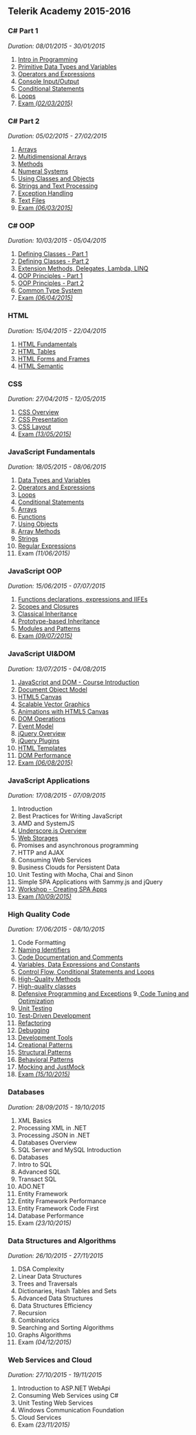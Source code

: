 ## Telerik Academy 2015-2016 ##

### C# Part 1 ###
*Duration: 08/01/2015 - 30/01/2015*

1. [Intro in Programming](https://github.com/elena-andonova/TelerikAcademy2015/tree/master/C%23%201/01.Intro-Programming-Homework "Intro in Programming") 
2. [Primitive Data Types and Variables](https://github.com/elena-andonova/TelerikAcademy2015/tree/master/C%23%201/02.Primitive-Data-Types-and-Variables "Primitive Data Types and Variables")
3. [Operators and Expressions](https://github.com/elena-andonova/TelerikAcademy2015/tree/master/C%23%201/03.Operators-and-Expressions "Operators and Expressions")
4. [Console Input/Output](https://github.com/elena-andonova/TelerikAcademy2015/tree/master/C%23%201/04.Console-Input-Output "Console Input/Output")
5. [Conditional Statements](https://github.com/elena-andonova/TelerikAcademy2015/tree/master/C%23%201/05.Conditional%20Statements "Conditional Statements")
6. [Loops](https://github.com/elena-andonova/TelerikAcademy2015/tree/master/C%23%201/06.Loops "Loops")
7. [Exam *(02/03/2015)*](https://github.com/elena-andonova/TelerikAcademy2015/tree/master/C%23%201/Exam "Exam ")


### C# Part 2 ###
*Duration: 05/02/2015 - 27/02/2015*

1. [Arrays](https://github.com/elena-andonova/TelerikAcademy2015/tree/master/C%23%202/01.Arrays "Arrays")
2. [Multidimensional Arrays](https://github.com/elena-andonova/TelerikAcademy2015/tree/master/C%23%202/02.MultidimensionalArrays "Multidimensional Arrays")
3. [Methods](https://github.com/elena-andonova/TelerikAcademy2015/tree/master/C%23%202/03.Methods "Methods")
4. [Numeral Systems](https://github.com/elena-andonova/TelerikAcademy2015/tree/master/C%23%202/04.NumeralSystems "Numeral Systems")
5. [Using Classes and Objects](https://github.com/elena-andonova/TelerikAcademy2015/tree/master/C%23%202/05.UsingClassesAndObjects "Using Classes And Objects")
6. [Strings and Text Processing](https://github.com/elena-andonova/TelerikAcademy2015/tree/master/C%23%202/06.Strings "Strings and Text Processing")
7. [Exception Handling](https://github.com/elena-andonova/TelerikAcademy2015/tree/master/C%23%202/07.ExceptionHandling "Exception Handling")
8. [Text Files](https://github.com/elena-andonova/TelerikAcademy2015/tree/master/C%23%202/08.TextFiles "Text Files")
9. [Exam *(06/03/2015)*](https://github.com/elena-andonova/TelerikAcademy2015/tree/master/C%23%202/Exam06032015 "Exam (06/03/2015)")


### C# OOP ###
*Duration: 10/03/2015 - 05/04/2015*

1. [Defining Classes - Part 1](https://github.com/elena-andonova/TelerikAcademy2015/tree/master/C%23%20OOP/01.DefiningClassesPart1 "Defining Classes - Part 1")
2. [Defining Classes - Part 2](https://github.com/elena-andonova/TelerikAcademy2015/tree/master/C%23%20OOP/02.DefiningClassesPart2 "Defining Classes - Part 2")
3. [Extension Methods, Delegates, Lambda, LINQ](https://github.com/elena-andonova/TelerikAcademy2015/tree/master/C%23%20OOP/03.Extension-Methods-Delegates-Lambda-LINQ "Extension Methods, Delegates, Lambda, LINQ")
4. [OOP Principles - Part 1](https://github.com/elena-andonova/TelerikAcademy2015/tree/master/C%23%20OOP/04.OOPPrinciplesPart%201 "OOP Principles - Part 1")
5. [OOP Principles - Part 2](https://github.com/elena-andonova/TelerikAcademy2015/tree/master/C%23%20OOP/05.OOPPrinciplesPart2 "OOP Principles - Part 2")
6. [Common Type System](https://github.com/elena-andonova/TelerikAcademy2015/tree/master/C%23%20OOP/06.CommonTypeSystem "Common Type System")
7. [Exam *(06/04/2015)*](https://github.com/elena-andonova/TelerikAcademy2015/tree/master/C%23%20OOP/Exam%20%2806.04.2015%29 "Exam (06/04/2015)")

### HTML ###
*Duration: 15/04/2015 - 22/04/2015*

1. [HTML Fundamentals](https://github.com/elena-andonova/TelerikAcademy2015/tree/master/HTML/01.HTMLFundamentals "HTML Fundamentals")
2. [HTML Tables](https://github.com/elena-andonova/TelerikAcademy2015/tree/master/HTML/02.HTMLTables "HTML Tables")
3. [HTML Forms and Frames](https://github.com/elena-andonova/TelerikAcademy2015/tree/master/HTML/03.HTMLForms "HTML Forms and Frames")
4. [HTML Semantic](https://github.com/elena-andonova/TelerikAcademy2015/tree/master/HTML/04.HTMLSemantic "HTML Semantic")


### CSS ###
*Duration: 27/04/2015 - 12/05/2015*

1. [CSS Overview](https://github.com/elena-andonova/TelerikAcademy2015/tree/master/CSS/01.CSSOverview/01.CSSOverview "CSS Overview")
2. [CSS Presentation](https://github.com/elena-andonova/TelerikAcademy2015/tree/master/CSS/02.CSSPresentation "CSS Presentation")
3. [CSS Layout](https://github.com/elena-andonova/TelerikAcademy2015/tree/master/CSS/03.CSSLayout/03.CSSLayout "CSS Layout")
4. [Exam *(13/05/2015)*](https://github.com/elena-andonova/TelerikAcademy2015/tree/master/CSS/Exam "Exam")


### JavaScript Fundamentals ###
*Duration: 18/05/2015 - 08/06/2015*

1. [Data Types and Variables](https://github.com/elena-andonova/TelerikAcademy2015/tree/master/JavaScript%20Fundamentals/01.DataTypesAndVariables "Data Types and Variables")
2. [Operators and Expressions](https://github.com/elena-andonova/TelerikAcademy2015/tree/master/JavaScript%20Fundamentals/02.OperatorsAndExpressions "Operators and Expressions")
3. [Loops](https://github.com/elena-andonova/TelerikAcademy2015/tree/master/JavaScript%20Fundamentals/03.Loops "Loops")
4. [Conditional Statements](https://github.com/elena-andonova/TelerikAcademy2015/tree/master/JavaScript%20Fundamentals/04.ConditionalStatements "Conditional Statements")
5. [Arrays](https://github.com/elena-andonova/TelerikAcademy2015/tree/master/JavaScript%20Fundamentals/05.Arrays "Arrays")
6. [Functions](https://github.com/elena-andonova/TelerikAcademy2015/tree/master/JavaScript%20Fundamentals/06.Functions "Functions")
7. [Using Objects](https://github.com/elena-andonova/TelerikAcademy2015/tree/master/JavaScript%20Fundamentals/07.Using%20Objects "Using Objects")
8. [Array Methods](https://github.com/elena-andonova/TelerikAcademy2015/tree/master/JavaScript%20Fundamentals/08.ArrayMethods "Array Methods")
9. [Strings](https://github.com/elena-andonova/TelerikAcademy2015/tree/master/JavaScript%20Fundamentals/09.Strings "Strings")
10. [Regular Expressions](https://github.com/elena-andonova/TelerikAcademy2015/tree/master/JavaScript%20Fundamentals/10.RegularExpressions "Regular Expressions")
11. Exam *(11/06/2015)*


### JavaScript OOP ###
*Duration: 15/06/2015 - 07/07/2015*

1. [Functions declarations, expressions and IIFEs](https://github.com/elena-andonova/TelerikAcademy2015/tree/master/JavaScript%20OOP/01.Functions%20declarions%2C%20expressions%20and%20IIFEs "Functions declarations, expressions and IIFEs")
2. [Scopes and Closures](https://github.com/elena-andonova/TelerikAcademy2015/tree/master/JavaScript%20OOP/02.%20ScopesAndClosures "Scopes and Closures")
3. [Classical Inheritance](https://github.com/elena-andonova/TelerikAcademy2015/tree/master/JavaScript%20OOP/03.ClassicalInheritancce "Classical Inheritance")
4. [Prototype-based Inheritance](https://github.com/elena-andonova/TelerikAcademy2015/tree/master/JavaScript%20OOP/04.Prototype-based%20Inheritance "Prototype-based Inheritance")
5. [Modules and Patterns](https://github.com/elena-andonova/TelerikAcademy2015/tree/master/JavaScript%20OOP/05.Modules%20and%20Patterns "Modules and Patterns")
6. [Exam *(09/07/2015)*](https://github.com/elena-andonova/TelerikAcademy2015/tree/master/JavaScript%20OOP/Exam "Exam (09/07/2015)")


### JavaScript UI&DOM ###
*Duration: 13/07/2015 - 04/08/2015*

1. [JavaScript and DOM - Course Introduction](https://github.com/elena-andonova/TelerikAcademy2015/tree/master/JavaScript%20UI%20%26%20DOM/01.%20JavaScript%20and%20DOM%20-%20Course%20Introduction/slides "JavaScript and DOM - Course Introduction")
2. [Document Object Model](https://github.com/elena-andonova/TelerikAcademy2015/tree/master/JavaScript%20UI%20%26%20DOM/02.%20Document%20Object%20Model "Document Object Model")
3. [HTML5 Canvas](https://github.com/elena-andonova/TelerikAcademy2015/tree/master/JavaScript%20UI%20%26%20DOM/03.%20HTML5%20Canvas "HTML5 Canvas")
4. [Scalable Vector Graphics](https://github.com/elena-andonova/TelerikAcademy2015/tree/master/JavaScript%20UI%20%26%20DOM/04.%20Scalable%20Vector%20Graphics "Scalable Vector Graphics")
5. [Animations with HTML5 Canvas](https://github.com/elena-andonova/TelerikAcademy2015/tree/master/JavaScript%20UI%20%26%20DOM/06.%20Animations%20with%20HTML5%20Canvas "Animations with HTML5 Canvas")
6. [DOM Operations](https://github.com/elena-andonova/TelerikAcademy2015/tree/master/JavaScript%20UI%20%26%20DOM/07.%20DOM%20Operations "DOM Operations")
7. [Event Model](https://github.com/elena-andonova/TelerikAcademy2015/tree/master/JavaScript%20UI%20%26%20DOM/08.%20Event%20Model "Event Model")
8. [jQuery Overview](https://github.com/elena-andonova/TelerikAcademy2015/tree/master/JavaScript%20UI%20%26%20DOM/09.%20jQuery%20Overview "jQuery Overview")
9. [jQuery Plugins](https://github.com/elena-andonova/TelerikAcademy2015/tree/master/JavaScript%20UI%20%26%20DOM/10.%20jQuery%20Plugins "jQuery Plugins")
10. [HTML Templates](https://github.com/elena-andonova/TelerikAcademy2015/tree/master/JavaScript%20UI%20%26%20DOM/11.%20HTML%20Templates "HTML Templates")
11. [DOM Performance](https://github.com/elena-andonova/TelerikAcademy2015/tree/master/JavaScript%20UI%20%26%20DOM/12.%20DOM%20Performance "DOM Performance")
12. [Exam *(06/08/2015)*](https://github.com/elena-andonova/TelerikAcademy2015/tree/master/JavaScript%20UI%20%26%20DOM/2015-08-06_Exam "Exam (06/08/2015)")


### JavaScript Applications ###
*Duration: 17/08/2015 - 07/09/2015*

1. Introduction
2. Best Practices for Writing JavaScript
3. AMD and SystemJS
4. [Underscore.js Overview](https://github.com/elena-andonova/TelerikAcademy2015/tree/master/JavaScript%20Applications/04.%20Underscore.js%20overview "Underscore.js Overview")
5. [Web Storages](https://github.com/elena-andonova/TelerikAcademy2015/tree/master/JavaScript%20Applications/05.%20Web%20Storages "Web Storages")
6. Promises and asynchronous programming
7. HTTP and AJAX
8. Consuming Web Services
9. Business Clouds for Persistent Data
10. Unit Testing with Mocha, Chai and Sinon
11. Simple SPA Applications with Sammy.js and jQuery
6. [Workshop - Creating SPA Apps](https://github.com/elena-andonova/TelerikAcademy2015/tree/master/JavaScript%20Applications/12.%20Workshop%20-%20Creating%20SPA%20Apps "Workshop - Creating SPA Apps")
7. [Exam *(10/09/2015)*](https://github.com/elena-andonova/TelerikAcademy2015/tree/master/JavaScript%20Applications/2015-09-10_Exam "Exam (10/09/2015)")


### High Quality Code ###
*Duration: 17/06/2015 - 08/10/2015*

1. Code Formatting
2. [Naming Identifiers](https://github.com/elena-andonova/TelerikAcademy2015/tree/master/High%20Quality%20Code/02.NamingIdentifiers "Naming Identifiers")
3. [Code Documentation and Comments](https://github.com/elena-andonova/TelerikAcademy2015/tree/master/High%20Quality%20Code/03.CodeDocumentationAndComments "Code Documentation and Comments")
4. [Variables, Data Expressions and Constants](https://github.com/elena-andonova/TelerikAcademy2015/tree/master/High%20Quality%20Code/04.Variables%2C%20Data%2C%20Expressions%20and%20Constants "Variables, Data Expressions and Constants")
5. [Control Flow, Conditional Statements and Loops](https://github.com/elena-andonova/TelerikAcademy2015/tree/master/High%20Quality%20Code/05.ControlFlowConditionalStatementsLoops "Control Flow, Conditional Statements and Loops")
6. [High-Quality Methods](https://github.com/elena-andonova/TelerikAcademy2015/tree/master/High%20Quality%20Code/06.High-qualityMethods/Homework "High-Quality Methods")
7. [High-quality classes](https://github.com/elena-andonova/TelerikAcademy2015/tree/master/High%20Quality%20Code/07.High-QualityClasses/Homework "High Quality Classes")
8. [Defensive Programming and Exceptions](https://github.com/elena-andonova/TelerikAcademy2015/tree/master/High%20Quality%20Code/08.Defensive%20Programming%20and%20Exceptions/Homework "Defensive Programming and Exceptions")
9.[ Code Tuning and Optimization](https://github.com/elena-andonova/TelerikAcademy2015/tree/master/High%20Quality%20Code/09.Code%20Tuning%20and%20Optimization/Homework "Code Tuning and Optimization")
10. [Unit Testing](https://github.com/elena-andonova/TelerikAcademy2015/tree/master/High%20Quality%20Code/10.%20Unit%20Testing "Unit Testing")
11. [Test-Driven Development](https://github.com/elena-andonova/TelerikAcademy2015/tree/master/High%20Quality%20Code/11.%20Test-Driven%20Development "Test-Driven Development")
12. [Refactoring](https://github.com/elena-andonova/TelerikAcademy2015/tree/master/High%20Quality%20Code/13.%20Refactoring/Homework "Refactoring")
13. [Debugging](https://github.com/elena-andonova/TelerikAcademy2015/tree/master/High%20Quality%20Code/14.%20Debugging "Debugging")
14. [Development Tools](https://github.com/elena-andonova/TelerikAcademy2015/tree/master/High%20Quality%20Code/15.%20Development%20Tools/Homework "Development Tools")
15. [Creational Patterns](https://github.com/elena-andonova/TelerikAcademy2015/tree/master/High%20Quality%20Code/16.%20Creational%20Patterns "Creational Patterns")
16. [Structural Patterns](https://github.com/elena-andonova/TelerikAcademy2015/tree/master/High%20Quality%20Code/17.%20Structural%20Patterns "Structural Patterns")
17. [Behavioral Patterns](https://github.com/elena-andonova/TelerikAcademy2015/tree/master/High%20Quality%20Code/18.%20Behavioral%20Patterns/BehavioralPatternsExample "Behavioral Patterns")
18. [Mocking and JustMock](https://github.com/elena-andonova/TelerikAcademy2015/tree/master/High%20Quality%20Code/19.%20Mocking%20and%20JustMock "Mocking and JustMock")
19. [Exam *(15/10/2015)*](https://github.com/elena-andonova/TelerikAcademy2015/tree/master/High%20Quality%20Code/2015-10-15_Exam "Exam (15/10/2015)")


### Databases ###
*Duration: 28/09/2015 - 19/10/2015*

1. XML Basics
2. Processing XML in .NET
3. Processing JSON in .NET
4. Databases Overview
5. SQL Server and MySQL Introduction
6. Databases
7. Intro to SQL
8. Advanced SQL
9. Transact SQL
10. ADO.NET
11. Entity Framework
12. Entity Framework Performance
13. Entity Framework Code First
14. Database Performance
20. Exam *(23/10/2015)*

### Data Structures and Algorithms ###
*Duration: 26/10/2015 - 27/11/2015*

1. DSA Complexity
2. Linear Data Structures
3. Trees and Traversals
4. Dictionaries, Hash Tables and Sets
5. Advanced Data Structures
6. Data Structures Efficiency
7. Recursion
8. Combinatorics
9. Searching and Sorting Algorithms
10. Graphs Algorithms
11. Exam *(04/12/2015)*


### Web Services and Cloud ###
*Duration: 27/10/2015 - 19/11/2015*

1. Introduction to ASP.NET WebApi
2. Consuming Web Services using C#
3. Unit Testing Web Services
3. Windows Communication Foundation
4. Cloud Services
6. Exam *(23/11/2015)*